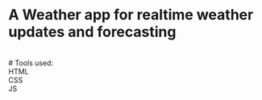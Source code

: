 # A Weather app for realtime weather updates and forecasting
<br>
# Tools used: 
<br>
HTML
<br>CSS
<br>JS
